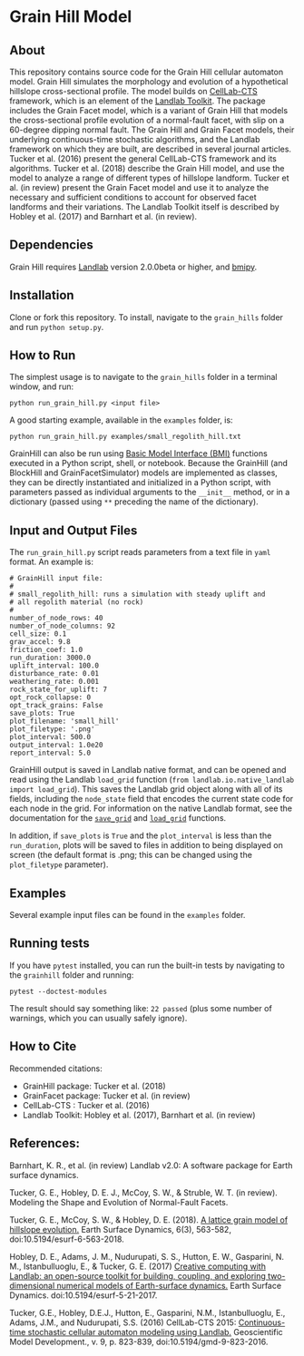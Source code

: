 # Grain Hill Model


## About

This repository contains source code for the Grain Hill cellular automaton model.
 Grain Hill simulates the morphology and evolution of a hypothetical hillslope cross-sectional profile. The model builds on [CellLab-CTS](https://github.com/landlab/landlab/wiki/CellLab-CTS-2015-Users-Manual) framework, which is an element of the [Landlab Toolkit](http://landlab.github.io).  The package includes the Grain Facet model, which is a variant of Grain Hill that models the cross-sectional profile evolution of a normal-fault facet, with slip on a 60-degree dipping normal fault. The Grain Hill and Grain Facet models, their underlying continuous-time stochastic algorithms, and the Landlab framework on which they are built, are described in several journal articles. Tucker et al. (2016) present the general CellLab-CTS framework and its algorithms. Tucker et al. (2018) describe the Grain Hill model, and use the model to analyze a range of different types of hillslope landform. Tucker et al. (in review) present the Grain Facet model and use it to analyze the necessary and sufficient conditions to account for observed facet landforms and their variations. The Landlab Toolkit itself is described by Hobley et al. (2017) and Barnhart et al. (in review).


## Dependencies

Grain Hill requires [Landlab](https://landlab.github.io) version 2.0.0beta or higher, and [bmipy](https://github.com/csdms/bmi-python).


## Installation

Clone or fork this repository. To install, navigate to the `grain_hills` folder and run `python setup.py`.


## How to Run

The simplest usage is to navigate to the `grain_hills` folder in a terminal window, and run:

`python run_grain_hill.py <input file>`

A good starting example, available in the `examples` folder, is:

`python run_grain_hill.py examples/small_regolith_hill.txt`

GrainHill can also be run using [Basic Model Interface (BMI)](https://bmi.readthedocs.org) functions executed in a Python script, shell, or notebook. Because the GrainHill (and BlockHill and GrainFacetSimulator) models are implemented as classes, they can be directly instantiated and initialized in a Python script, with parameters passed as individual arguments to the `__init__` method, or in a dictionary (passed using `**` preceding the name of the dictionary).


## Input and Output Files

The `run_grain_hill.py` script reads parameters from a text file in `yaml` format. An example is:

    # GrainHill input file:
    #
    # small_regolith_hill: runs a simulation with steady uplift and
    # all regolith material (no rock)
    #
    number_of_node_rows: 40
    number_of_node_columns: 92
    cell_size: 0.1
    grav_accel: 9.8
    friction_coef: 1.0
    run_duration: 3000.0
    uplift_interval: 100.0
    disturbance_rate: 0.01
    weathering_rate: 0.001
    rock_state_for_uplift: 7
    opt_rock_collapse: 0
    opt_track_grains: False
    save_plots: True
    plot_filename: 'small_hill'
    plot_filetype: '.png'
    plot_interval: 500.0
    output_interval: 1.0e20
    report_interval: 5.0

GrainHill output is saved in Landlab native format, and can be opened and read using the Landlab `load_grid` function (`from landlab.io.native_landlab import load_grid`). This saves the Landlab grid object along with all of its fields, including the `node_state` field that encodes the current state code for each node in the grid. For information on the native Landlab format, see the documentation for the [`save_grid`](https://landlab.readthedocs.io/en/master/reference/io/native_landlab.html#landlab.io.native_landlab.save_grid) and [`load_grid`](https://landlab.readthedocs.io/en/master/reference/io/native_landlab.html#landlab.io.native_landlab.load_grid) functions.

In addition, if `save_plots` is `True` and the `plot_interval` is less than the `run_duration`, plots will be saved to files in addition to being displayed on screen (the default format is .png; this can be changed using the `plot_filetype` parameter).


## Examples

Several example input files can be found in the `examples` folder.


## Running tests

If you have `pytest` installed, you can run the built-in tests by navigating to the `grainhill` folder and running:

`pytest --doctest-modules`

The result should say something like: `22 passed` (plus some number of warnings, which you can usually safely ignore).


## How to Cite

Recommended citations:

- GrainHill package: Tucker et al. (2018)
- GrainFacet package: Tucker et al. (in review)
- CellLab-CTS : Tucker et al. (2016)
- Landlab Toolkit: Hobley et al. (2017), Barnhart et al. (in review)


## References:

Barnhart, K. R., et al. (in review) Landlab v2.0: A software package
for Earth surface dynamics.

Tucker, G. E., Hobley, D. E. J., McCoy, S. W., & Struble, W. T. (in review). Modeling the Shape and Evolution of Normal-Fault Facets.

Tucker, G. E., McCoy, S. W., & Hobley, D. E. (2018). [A lattice grain model of hillslope evolution.](https://doi.org/10.5194/esurf-6-563-2018) Earth Surface Dynamics, 6(3), 563-582, doi:10.5194/esurf-6-563-2018.

Hobley, D. E., Adams, J. M., Nudurupati, S. S., Hutton, E. W., Gasparini, N. M., Istanbulluoglu, E., & Tucker, G. E. (2017) [Creative computing with Landlab: an open-source toolkit for building, coupling, and exploring two-dimensional numerical models of Earth-surface dynamics.](https://www.earth-surf-dynam.net/5/21/2017/) Earth Surface Dynamics. doi:10.5194/esurf-5-21-2017.

Tucker, G.E., Hobley, D.E.J., Hutton, E., Gasparini, N.M., Istanbulluoglu, E., Adams, J.M., and Nudurupati, S.S. (2016) CellLab-CTS 2015: [Continuous-time stochastic cellular automaton modeling using Landlab.](https://www.geosci-model-dev.net/9/823/2016/) Geoscientific Model Development., v. 9, p. 823-839, doi:10.5194/gmd-9-823-2016.
